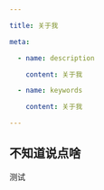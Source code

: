 ```yaml
---

title: 关于我

meta:

  - name: description

    content: 关于我

  - name: keywords

    content: 关于我

---
```


## 不知道说点啥

<YurImg src="/images/tooth.gif" alt="爱护牙齿" />

测试